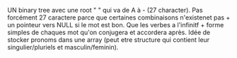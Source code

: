 UN binary tree avec une root " " qui va de A à - (27 character).
Pas forcément 27 caractere parce que certaines combinaisons n'existenet pas + un pointeur vers NULL si le mot est bon.
Que les verbes a l'infinitf + forme simples de chaques mot qu'on conjugera et accordera après. 
Idée de stocker pronoms dans une array (peut etre structure qui contient leur singulier/pluriels et masculin/feminin).

